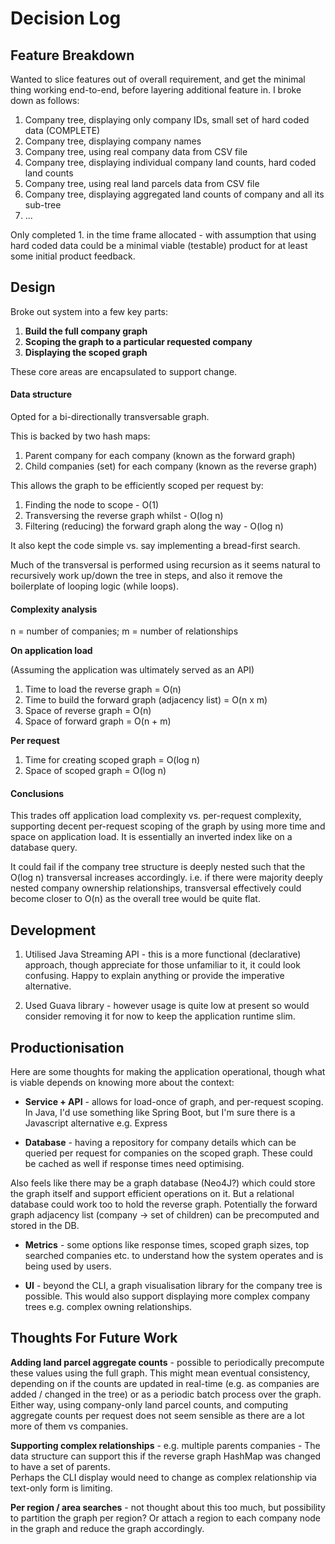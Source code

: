 
# Decision Log

## Feature Breakdown
Wanted to slice features out of overall requirement, and get the minimal thing working end-to-end, before layering
additional feature in. I broke down as follows:

1. Company tree, displaying only company IDs, small set of hard coded data (COMPLETE)
2. Company tree, displaying company names
3. Company tree, using real company data from CSV file
4. Company tree, displaying individual company land counts, hard coded land counts
5. Company tree, using real land parcels data from CSV file
6. Company tree, displaying aggregated land counts of company and all its sub-tree
7. ...

Only completed 1. in the time frame allocated - with assumption that using hard coded 
data could be a minimal viable (testable) product for at least some initial product feedback.

## Design

Broke out system into a few key parts:

1. __Build the full company graph__
2. __Scoping the graph to a particular requested company__ 
3. __Displaying the scoped graph__

These core areas are encapsulated to support change.

#### Data structure
Opted for a bi-directionally transversable graph.

This is backed by two hash maps:

1. Parent company for each company (known as the forward graph)
2. Child companies (set) for each company (known as the reverse graph)

This allows the graph to be efficiently scoped per request by:
1. Finding the node to scope - O(1)
2. Transversing the reverse graph whilst - O(log n)
3. Filtering (reducing) the forward graph along the way - O(log n)

It also kept the code simple vs. say implementing a bread-first search.

Much of the transversal is performed using recursion as it seems natural to 
recursively work up/down the tree in steps, and also it remove the boilerplate of 
looping logic (while loops).

#### Complexity analysis

n = number of companies; 
m = number of relationships

__On application load__

(Assuming the application was ultimately served as an API)

1. Time to load the reverse graph = O(n) 
2. Time to build the forward graph (adjacency list) = O(n x m)
3. Space of reverse graph = O(n)
4. Space of forward graph = O(n + m)

__Per request__

1. Time for creating scoped graph = O(log n)
2. Space of scoped graph = O(log n)

#### Conclusions
This trades off application load complexity vs. per-request complexity, supporting decent
per-request scoping of the graph by using more time and space on application load. It is essentially
an inverted index like on a database query.

It could fail if the company tree structure is deeply nested such that the O(log n) transversal
increases accordingly. i.e. if there were majority deeply nested company ownership relationships, 
transversal effectively could become closer to O(n) as the overall tree would be quite flat.

## Development

1. Utilised Java Streaming API - this is a more functional (declarative) approach, though appreciate 
for those unfamiliar to it, it could look confusing. Happy to explain anything or provide the
imperative alternative.

2. Used Guava library - however usage is quite low at present
so would consider removing it for now to keep the application runtime slim.

## Productionisation

Here are some thoughts for making the application operational, though what is viable depends on knowing more about
the context:

* __Service + API__ - allows for load-once of graph, and per-request scoping. In Java, I'd use something like Spring Boot, 
but I'm sure there is a Javascript alternative e.g. Express

* __Database__ - having a repository for company details which can be queried per request for companies on
the scoped graph. These could be cached as well if response times need optimising. 

Also feels like there may be a graph database (Neo4J?) which could store the graph itself
and support efficient operations on it. But a relational database could work too to hold the reverse graph. 
Potentially the forward graph adjacency list (company -> set of children) can be precomputed and stored in the DB.

* __Metrics__ - some options like response times, scoped graph sizes, top searched companies etc. to understand
how the system operates and is being used by users.

* __UI__ - beyond the CLI, a graph visualisation library for the company tree is possible. This would
also support displaying more complex company trees e.g. complex owning relationships.

## Thoughts For Future Work

__Adding land parcel aggregate counts__ - possible to periodically precompute these values using the full graph. 
This might mean eventual consistency, depending on if the counts are updated
in real-time (e.g. as companies are added / changed in the tree) or as a periodic batch process over the graph. Either way,
using company-only land parcel counts, and computing aggregate counts per request does not seem sensible 
as there are a lot more of them vs companies.

__Supporting complex relationships__ - e.g. multiple parents companies - The data structure 
can support this if the reverse graph HashMap was changed to have a set of parents.  
Perhaps the CLI display would need to change as complex relationship via text-only form is limiting.

__Per region / area searches__ - not thought about this too much, but possibility to partition the graph per region? 
Or attach a region to each company node in the graph and reduce the graph accordingly.

